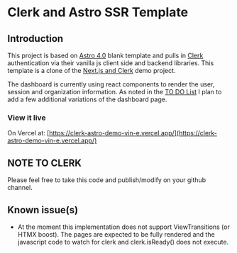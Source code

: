 # Clerk and Astro SSR Template

## Introduction

This project is based on [Astro 4.0](https://astro.build) blank template and pulls in [Clerk](https://clerk.com) authentication via their vanilla js client side and backend libraries. This template is a clone of the [Next.js and Clerk](https://github.com/clerk/clerk-nextjs-demo-app-router/) demo project.

The dashboard is currently using react components to render the user, session and organization information. As noted in the [TO DO List](#to-do-list) I plan to add a few additional variations of the dashboard page.

### View it live

On Vercel at: [https://clerk-astro-demo-vin-e.vercel.app/](https://clerk-astro-demo-vin-e.vercel.app/)

## NOTE TO CLERK

Please feel free to take this code and publish/modify on your github channel. 

## Known issue(s)

* At the moment this implementation does not support ViewTransitions (or HTMX boost). The pages are expected to be fully rendered and the javascript code to watch for clerk and clerk.isReady() does not execute.
